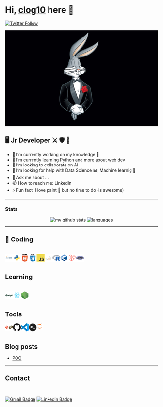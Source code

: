 # Hi, [clog10][website] here 👋

[![Twitter Follow](https://img.shields.io/twitter/follow/carlos_clog10?color=%231DA1F2&label=Carlos%20Loaeza&logo=twitter&logoColor=%231DA1F2&style=for-the-badge)](https://twitter.com/carlos_clog10)

<p align="center">
<img src="https://github.com/clog10/clog10/blob/main/looney-tunes-bugs-bunny-rabbit-tuxedo-wallpaper-preview.jpg">
</p>

## 🖥️ Jr Developer ⚔️ 🛡️ 🔭

- 🔭 I’m currently working on my knowledge 🧠
- 🌱 I’m currently learning Python and more about web dev
- 👯 I’m looking to collaborate on AI
- 🤔 I’m looking for help with Data Science :bar_chart:, Machine learnig :robot:
- 💬 Ask me about ...
- 📫 How to reach me: LinkedIn
- ⚡ Fun fact: I love paint 🎨 but no time to do (is awesome)

---

### Stats

<!-- status codes -->
<a align="center" href="https://clog10.github.io/Presentation/">
    <p align="center">
    <img src="https://github-readme-stats.vercel.app/api?username=clog10&show_icons=true&theme=radical" alt="my github stats" width="420"/>&nbsp;<img src="https://github-readme-stats.vercel.app/api/top-langs/?username=clog10&hide=css,tsql,blade,%20jupyter+notebook&langs_count=10&theme=radical&layout=compact" alt="languages" height="165">
    </p>
</a>

---

## 🚀 Coding

<br>

<img align="left" alt="Java" width="26px" src="https://raw.githubusercontent.com/github/explore/80688e429a7d4ef2fca1e82350fe8e3517d3494d/topics/java/java.png" />
<img align="left" alt="Python" width="26px" src="https://raw.githubusercontent.com/github/explore/80688e429a7d4ef2fca1e82350fe8e3517d3494d/topics/python/python.png" />
<img align="left" alt="HTML5" width="26px" src="https://raw.githubusercontent.com/github/explore/80688e429a7d4ef2fca1e82350fe8e3517d3494d/topics/html/html.png" />
<img align="left" alt="CSS3" width="26px" src="https://raw.githubusercontent.com/github/explore/80688e429a7d4ef2fca1e82350fe8e3517d3494d/topics/css/css.png" />
<img align="left" alt="JavaScript" width="26px" src="https://raw.githubusercontent.com/github/explore/80688e429a7d4ef2fca1e82350fe8e3517d3494d/topics/javascript/javascript.png" />
<img align="left" alt="MySQL" width="26px" src="https://raw.githubusercontent.com/github/explore/80688e429a7d4ef2fca1e82350fe8e3517d3494d/topics/mysql/mysql.png" />
<img align="left" alt="r" width="26px" src="https://raw.githubusercontent.com/github/explore/80688e429a7d4ef2fca1e82350fe8e3517d3494d/topics/r/r.png" />
<img align="left" alt="c" width="26px" src="https://raw.githubusercontent.com/github/explore/80688e429a7d4ef2fca1e82350fe8e3517d3494d/topics/c/c.png" />
<img align="left" alt="Laravel" width="26px" src="https://raw.githubusercontent.com/github/explore/80688e429a7d4ef2fca1e82350fe8e3517d3494d/topics/laravel/laravel.png" />
<img align="left" alt="Php" width="26px" src="https://raw.githubusercontent.com/github/explore/80688e429a7d4ef2fca1e82350fe8e3517d3494d/topics/php/php.png" />

<br/>
<br/>

## Learning

<br/>

<img align="left" alt="Django" width="26px" src="https://raw.githubusercontent.com/github/explore/80688e429a7d4ef2fca1e82350fe8e3517d3494d/topics/django/django.png" />
<img align="left" alt="React" width="26px" src="https://raw.githubusercontent.com/github/explore/80688e429a7d4ef2fca1e82350fe8e3517d3494d/topics/react/react.png" />
<img align="left" alt="NodeJs" width="26px" src="https://raw.githubusercontent.com/github/explore/80688e429a7d4ef2fca1e82350fe8e3517d3494d/topics/nodejs/nodejs.png" />

<br/>
<br/>

## Tools

<img align="left" alt="Git" width="26px" src="https://raw.githubusercontent.com/github/explore/80688e429a7d4ef2fca1e82350fe8e3517d3494d/topics/git/git.png">
<img align="left" alt="GitHub" width="26px" src="https://raw.githubusercontent.com/github/explore/78df643247d429f6cc873026c0622819ad797942/topics/github/github.png" />
<img align="left" alt="Visual Studio Code" width="26px" src="https://raw.githubusercontent.com/github/explore/78df643247d429f6cc873026c0622819ad797942/topics/visual-studio-code/visual-studio-code.png" />
<img align="left" alt="Terminal" width="26px" src="https://raw.githubusercontent.com/github/explore/80688e429a7d4ef2fca1e82350fe8e3517d3494d/topics/terminal/terminal.png" />
<img align="left" height="20" src="https://raw.githubusercontent.com/github/explore/80688e429a7d4ef2fca1e82350fe8e3517d3494d/topics/jupyter-notebook/jupyter-notebook.png">
<br/>
<br/>

## Blog posts

<!-- BLOG-POST-LIST:START -->

- [POO](https://dev.to/clog10/poo-2je7)
<!-- BLOG-POST-LIST:END -->

---

## Contact

<br/>

[![Gmail Badge](https://img.shields.io/badge/Gmail-be5542?style=flat-square&logo=gmail&logoColor=white)](mailto:carlosloaeza100598@gmail.com)
[![Linkedin Badge](https://img.shields.io/badge/-LinkedIn-0e76a8?style=flat-square&logo=Linkedin&logoColor=white)](https://www.linkedin.com/in/carlos-de-jesus-gutierrez-loaeza-86841318a/)

<!-- Sitio web al que nos dirijirá-->

[website]: https://

